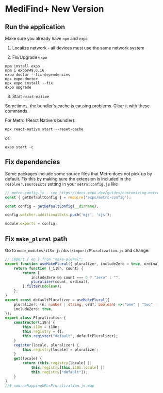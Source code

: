 # MediFind+ New Version

## Run the application

Make sure you already have ```npm``` and ```expo```

1. Localize network - all devices must use the same network system

2. Fix/Upgrade ```expo```

```shell
npm install expo 
npm i expo@49.0.16
expo doctor --fix-dependencies
npx expo-doctor
npx expo install --fix
expo upgrade
```

3. Start ```react-native```

Sometimes, the bundler's cache is causing problems. Clear it with these commands.

For Metro (React Native's bundler):
```shell
npx react-native start --reset-cache
```

or:

```shell
expo start -c
```

## Fix dependencies

Some packages include some source files that Metro does not pick up by default. Fix this by making sure the extension is included in the ```resolver.sourceExts``` setting in your ```metro.config.js``` like

```typescript
// metro.config.js - see https://docs.expo.dev/guides/customizing-metro/#customizing
const { getDefaultConfig } = require('expo/metro-config');

const config = getDefaultConfig(__dirname);

config.watcher.additionalExts.push('mjs', 'cjs');

module.exports = config;
```

## Fix ```make_plural``` path

Go to ```node_modules/i18n-js/dist/import/Pluralization.js``` and change:
```typescript
// import { en } from "make-plural";
export function useMakePlural({ pluralizer, includeZero = true, ordinal = false, }) {
    return function (_i18n, count) {
        return [
            includeZero && count === 0 ? "zero" : "",
            pluralizer(count, ordinal),
        ].filter(Boolean);
    };
}
export const defaultPluralizer = useMakePlural({
    pluralizer: (n: number | string, ord?: boolean) => "one" | "two" | "few" | "other",
    includeZero: true,
});
export class Pluralization {
    constructor(i18n) {
        this.i18n = i18n;
        this.registry = {};
        this.register("default", defaultPluralizer);
    }
    register(locale, pluralizer) {
        this.registry[locale] = pluralizer;
    }
    get(locale) {
        return (this.registry[locale] ||
            this.registry[this.i18n.locale] ||
            this.registry["default"]);
    }
}
//# sourceMappingURL=Pluralization.js.map
```